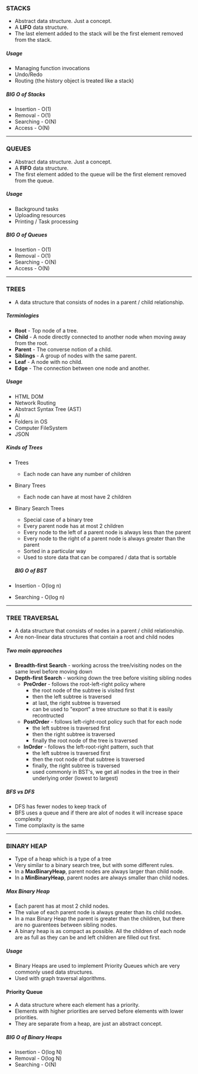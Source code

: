 ### STACKS

- Abstract data structure. Just a concept.
- A **LIFO** data structure.
- The last element added to the stack will be the first element removed from the stack.

##### Usage

- Managing function invocations
- Undo/Redo
- Routing (the history object is treated like a stack)

##### BIG O of Stacks

- Insertion - O(1)
- Removal - O(1)
- Searching - O(N)
- Access - O(N)

---

### QUEUES

- Abstract data structure. Just a concept.
- A **FIFO** data structure.
- The first element added to the queue will be the first element removed from the queue.

##### Usage

- Background tasks
- Uploading resources
- Printing / Task processing

##### BIG O of Queues

- Insertion - O(1)
- Removal - O(1)
- Searching - O(N)
- Access - O(N)

---

### TREES

- A data structure that consists of nodes in a parent / child relationship.

##### Terminlogies

- **Root** - Top node of a tree.
- **Child** - A node directly connected to another node when moving away from the root.
- **Parent** - The converse notion of a child.
- **Siblings** - A group of nodes with the same parent.
- **Leaf** - A node with no child.
- **Edge** - The connection between one node and another.

##### Usage

- HTML DOM
- Network Routing
- Abstract Syntax Tree (AST)
- AI
- Folders in OS
- Computer FileSystem
- JSON

##### Kinds of Trees

- Trees
  - Each node can have any number of children
- Binary Trees
  - Each node can have at most have 2 children
- Binary Search Trees
    - Special case of a binary tree
    - Every parent node has at most 2 children
    - Every node to the left of a parent node is always less than the parent
    - Every node to the right of a parent node is always greater than the parent
    - Sorted in a particular way
    - Used to store data that can be compared / data that is sortable


    ##### BIG O of BST

- Insertion - O(log n)
- Searching - O(log n)

---

### TREE TRAVERSAL

- A data structure that consists of nodes in a parent / child relationship.
- Are non-linear data structures that contain a root and child nodes

##### Two main approaches

- **Breadth-first Search** - working across the tree/visiting nodes on the same level before moving down
- **Depth-first Search** - working down the tree before visiting sibling nodes
  - **PreOrder** - follows the root-left-right policy where
    - the root node of the subtree is visited first
    - then the left subtree is traversed
    - at last, the right subtree is traversed
    - can be used to "export" a tree structure so that it is easily recontructed
  - **PostOrder** - follows left-right-root policy such that for each node
    - the left subtree is traversed first
    - then the right subtree is traversed
    - finally the root node of the tree is traversed
  - **InOrder** - follows the left-root-right pattern, such that
    - the left subtree is traversed first
    - then the root node of that subtree is traversed
    - finally, the right subtree is traversed
    - used commonly in BST's, we get all nodes in the tree in their underlying order (lowest to largest)


##### BFS vs DFS
- DFS has fewer nodes to keep track of
- BFS uses a queue and if there are alot of nodes it will increase space complexity
- Time complaxity is the same

---

### BINARY HEAP
- Type of a heap which is a type of a tree
- Very similar to a binary search tree, but with some different rules.
- In a **MaxBinaryHeap**, parent nodes are always larger than child node.
- In a **MinBinaryHeap**, parent nodes are always smaller than child nodes.

##### Max Binary Heap
- Each parent has at most 2 child nodes.
- The value of each parent node is always greater than its child nodes.
- In a max Binary Heap the parent is greater than the children, but there are no guarentees between sibling nodes.
- A binary heap is as compact as possible. All the children of each node are as full as they can be and left children are filled out first.

##### Usage

- Binary Heaps are used to implement Priority Queues which are very commonly used data structures.
- Used with graph traversal algorithms.

#### Priority Queue
- A data structure where each element has a priority.
- Elements with higher priorities are served before elements with lower priorities.
- They are separate from a heap, are just an abstract concept.


##### BIG O of Binary Heaps

- Insertion - O(log N)
- Removal - O(log N)
- Searching - O(N)
